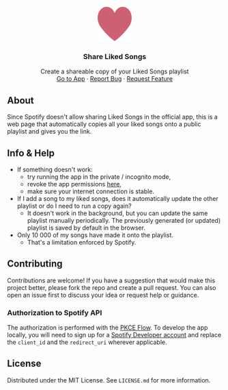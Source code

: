 <a id="readme-top"></a>
<div align="center">
  <a href="https://github.com/nonnullish/share-liked-songs">
    <img src="public/heart.svg" alt="Heart" width="80" height="80">
  </a>

<h3 align="center">Share Liked Songs</h3>

  <p align="center">
    Create a shareable copy of your Liked Songs playlist
    <br />
    <a href="https://nonnullish.github.io/share-liked-songs/">Go to App</a>
    ·
    <a href="https://github.com/nonnullish/share-liked-songs/issues/new?labels=bug.md">Report Bug</a>
    ·
    <a href="https://github.com/nonnullish/share-liked-songs/issues/new?labels=enhancement.md">Request Feature</a>
  </p>
</div>

## About

Since Spotify doesn't allow sharing Liked Songs in the official app, this is a web page that automatically copies all your liked songs onto a public playlist and gives you the link.

## Info & Help
- If something doesn't work:
    - try running the app in the private / incognito mode,
    - revoke the app permissions [here](https://www.spotify.com/account/apps/),
    - make sure your internet connection is stable.
- If I add a song to my liked songs, does it automatically update the other playlist or do I need to run a copy again?
    - It doesn't work in the background, but you can update the same playlist manually periodically. The previously generated (or updated) playlist is saved by default in the browser.
- Only 10 000 of my songs have made it onto the playlist.
    - That's a limitation enforced by Spotify.

## Contributing

Contributions are welcome! If you have a suggestion that would make this project better, please fork the repo and create a pull request. You can also open an issue first to discuss your idea or request help or guidance.

### Authorization to Spotify API

The authorization is performed with the [PKCE Flow](https://developer.spotify.com/documentation/web-api/tutorials/code-pkce-flow). To develop the app locally, you will need to sign up for a [Spotify Developer account](https://developer.spotify.com/) and replace the `client_id` and the `redirect_uri` wherever applicable.

## License

Distributed under the MIT License. See `LICENSE.md` for more information.


